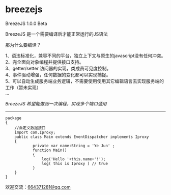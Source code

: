 # breezejs
BreezeJS 1.0.0 Beta

BreezeJS 是一个需要编译后才能正常运行的JS语法<br/>

那为什么要编译？<br/>

1、语法标准化，兼容不同的平台，独立上下文与原生的javascript没有任何冲突。<br/>
2、完全面向对象编程并提供接口支持。<br/>
3、getter/setter 访问器的实现，类成员可见度控制。<br/>
4、事件驱动增强，任何数据的变化都可以实现捕捉。<br/>
5、可以自动生成服务端业务逻辑，不需要使用使用其它编辑语言去实现服务端的工作（暂未实现）<br/>
...

*BreezeJS 希望能做到一次编程，实现多个端口通用* <br/>

------
```
package
{
    //自定义数据接口
    import com.Iproxy;
    public class Main extends EventDispatcher implements Iproxy
    {
            private var name:String = 'Ye Jun' ;
            function Main()
            {
                log('Hello '+this.name+'!');
                log( this is Iproxy ) // true
            }
    }
}
```
欢迎交流：664371281@qq.com

